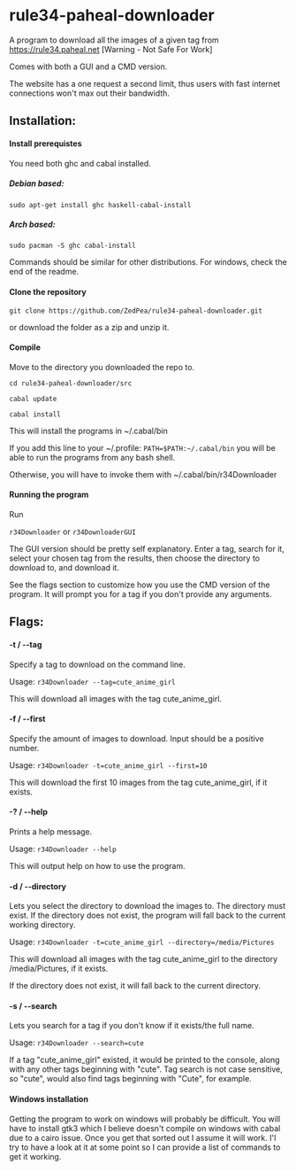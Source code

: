 # rule34-paheal-downloader
A program to download all the images of a given tag from https://rule34.paheal.net [Warning - Not Safe For Work]

Comes with both a GUI and a CMD version.

The website has a one request a second limit, thus users with fast internet connections won't max out their bandwidth.

## Installation:

#### Install prerequistes
You need both ghc and cabal installed.

##### Debian based:
`sudo apt-get install ghc haskell-cabal-install`

##### Arch based:
`sudo pacman -S ghc cabal-install`

Commands should be similar for other distributions. For windows, check the end of the readme.

#### Clone the repository
`git clone https://github.com/ZedPea/rule34-paheal-downloader.git`

or download the folder as a zip and unzip it.

#### Compile
Move to the directory you downloaded the repo to.

`cd rule34-paheal-downloader/src`

`cabal update`

`cabal install`

This will install the programs in ~/.cabal/bin

If you add this line to your ~/.profile:
`PATH=$PATH:~/.cabal/bin`
you will be able to run the programs from any bash shell.

Otherwise, you will have to invoke them with ~/.cabal/bin/r34Downloader

#### Running the program
Run

`r34Downloader` or `r34DownloaderGUI`

The GUI version should be pretty self explanatory. Enter a tag, search for it,
select your chosen tag from the results, then choose the directory to download
to, and download it.

See the flags section to customize how you use the CMD version of the program.
It will prompt you for a tag if you don't provide any arguments.

## Flags:

#### -t / --tag
Specify a tag to download on the command line.

Usage: `r34Downloader --tag=cute_anime_girl`

This will download all images with the tag cute_anime_girl.

#### -f / --first
Specify the amount of images to download. Input should be a positive number.

Usage: `r34Downloader -t=cute_anime_girl --first=10`

This will download the first 10 images from the tag cute_anime_girl, if it exists.

#### -? / --help
Prints a help message.

Usage: `r34Downloader --help`

This will output help on how to use the program.

#### -d / --directory
Lets you select the directory to download the images to. The directory must exist.
If the directory does not exist, the program will fall back to the current working directory.

Usage: `r34Downloader -t=cute_anime_girl --directory=/media/Pictures`

This will download all images with the tag cute_anime_girl to the directory /media/Pictures, if it exists.

If the directory does not exist, it will fall back to the current directory.

#### -s / --search
Lets you search for a tag if you don't know if it exists/the full name.

Usage: `r34Downloader --search=cute`

If a tag "cute_anime_girl" existed, it would be printed to the console, along with any other tags beginning with "cute".
Tag search is not case sensitive, so "cute", would also find tags beginning with "Cute", for example.


#### Windows installation

Getting the program to work on windows will probably be difficult. You will have to install gtk3 which I believe doesn't compile on windows with cabal due to a cairo issue. Once you get that sorted out I assume it will work. I'l try to have a look at it at some point so I can provide a list of commands to get it working.

